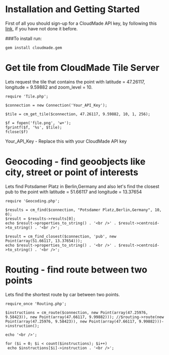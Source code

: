 Installation and Getting Started
=============

First of all you should sign-up for a CloudMade API key, by following this [link][], if you have not done it before.

###To install run:

	gem install cloudmade.gem



Get tile from CloudMade Tile Server
=============

Lets request the tile that contains the point with latitude = 47.26117, longitude = 9.59882 and zoom_level = 10.

	require 'Tile.php';

	$connection = new Connection('Your_API_Key');

	$tile = cm_get_tile($connection, 47.26117, 9.59882, 10, 1, 256);

	$f = fopen('file.png', 'w+');
	fprintf($f, '%s', $tile);
	fclose($f)

Your_API_Key - Replace this with your CloudMade API key

Geocoding - find geoobjects like city, street or point of interests
=============

Lets find Potsdamer Platz in Berlin,Germany and also let's find the closest pub to the point with latitude = 51.66117 and longitude = 13.37654

	require 'Geocoding.php';

	$results = cm_find($connection, "Potsdamer Platz,Berlin,Germany", 10, 0); 
	$result = $results->results[0];
	echo $result->properties_to_string() . '<br />' . $result->centroid->to_string() . '<br />';

	$result = cm_find_closest($connection, 'pub', new Point(array(51.66117, 13.37654)));
	echo $result->properties_to_string() . '<br />' . $result->centroid->to_string() . '<br />';

Routing - find route between two points
=============

Lets find the shortest route by car between two points.

	require_once 'Routing.php';

	$instructions = cm_route($connection, new Point(array(47.25976, 9.58423)), new Point(array(47.66117, 9.99882))); //$routing->route(new Point(array(47.25976, 9.58423)), new Point(array(47.66117, 9.99882)))->instruction();

	echo '<br />';

	for ($i = 0; $i < count($instructions); $i++)
	 echo $instructions[$i]->instruction . '<br />';

[link]: http://account.cloudmade.com/register
